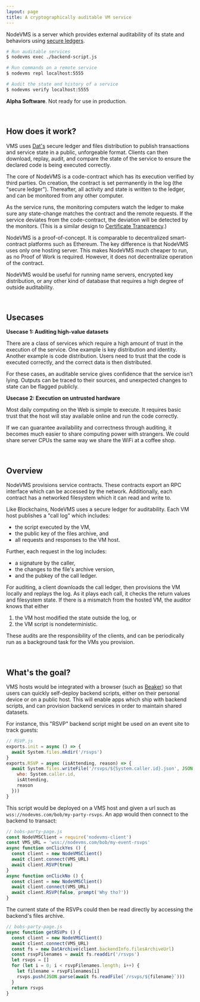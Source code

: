 ```yaml
---
layout: page
title: A cryptographically auditable VM service
---
```


NodeVMS is a server which provides external auditability of its state and behaviors using [secure ledgers](https://beakerbrowser.com/2017/06/19/cryptographically-secure-change-feeds.html).

```bash
# Run auditable services
$ nodevms exec ./backend-script.js

# Run commands on a remote service
$ nodevms repl localhost:5555

# Audit the state and history of a service
$ nodevms verify localhost:5555
```

**Alpha Software**. Not ready for use in production.

<br>

## How does it work?

VMS uses [Dat's](https://github.com/datproject/dat) secure ledger and files distribution to publish transactions and service state in a public, unforgeable format. Clients can then download, replay, audit, and compare the state of the service to ensure the declared code is being executed correctly.

The core of NodeVMS is a code-contract which has its execution verified by third parties. On creation, the contract is set permanently in the log (the "secure ledger"). Thereafter, all activity and state is written to the ledger, and can be monitored from any other computer.

As the service runs, the monitoring computers watch the ledger to make sure any state-change matches the contract and the remote requests. If the service deviates from the code-contract, the deviation will be detected by the monitors. (This is a similar design to [Certificate Tranparency](https://www.certificate-transparency.org/).)

NodeVMS is a proof-of-concept. It is comparable to decentralized smart-contract platforms such as Ethereum. The key difference is that NodeVMS uses only one hosting server. This makes NodeVMS much cheaper to run, as no Proof of Work is required. However, it does not decentralize operation of the contract.

NodeVMS would be useful for running name servers, encrypted key distribution, or any other kind of database that requires a high degree of outside auditability.

<br>

## Usecases

**Usecase 1: Auditing high-value datasets**

There are a class of services which require a high amount of trust in the execution of the service. One example is key distribution and identity. Another example is code distribution. Users need to trust that the code is executed correctly, and the correct data is then distributed.

For these cases, an auditable service gives confidence that the service isn’t lying. Outputs can be traced to their sources, and unexpected changes to state can be flagged publicly.

**Usecase 2: Execution on untrusted hardware**

Most daily computing on the Web is simple to execute. It requires basic trust that the host will stay available online and run the code correctly.

If we can guarantee availability and correctness through auditing, it becomes much easier to share computing power with strangers. We could share server CPUs the same way we share the WiFi at a coffee shop. 

<br>

## Overview

NodeVMS provisions service contracts. These contracts export an RPC interface which can be accessed by the network. Additionally, each contract has a networked filesystem which it can read and write to.

Like Blockchains, NodeVMS uses a secure ledger for auditability. Each VM host publishes a "call log" which includes:

 - the script executed by the VM,
 - the public key of the files archive, and
 - all requests and responses to the VM host.

Further, each request in the log includes:

 - a signature by the caller, 
 - the changes to the file's archive version,
 - and the pubkey of the call ledger.

For auditing, a client downloads the call ledger, then provisions the VM locally and replays the log. As it plays each call, it checks the return values and filesystem state. If there is a mismatch from the hosted VM, the auditor knows that either

 1. the VM host modified the state outside the log, or 
 2. the VM script is nondeterministic.

These audits are the responsibility of the clients, and can be periodically run as a background task for the VMs you provision.

<br>

## What's the goal?

VMS hosts would be integrated with a browser (such as [Beaker](https://beakerbrowser.com)) so that users can quickly self-deploy backend scripts, either on their personal device or on a public host. This will enable apps which ship with backend scripts, and can provision backend services in order to maintain shared datasets.

For instance, this "RSVP" backend script might be used on an event site to track guests:

```js
// RSVP.js
exports.init = async () => {
  await System.files.mkdir('/rsvps')
}
exports.RSVP = async (isAttending, reason) => {
  await System.files.writeFile('/rsvps/${System.caller.id}.json', JSON.stringify({
    who: System.caller.id,
    isAttending,
    reason
  }))
}
```

This script would be deployed on a VMS host and given a url such as `wss://nodevms.com/bob/my-party-rsvps`. An app would then connect to the backend to transact:

```js
// bobs-party-page.js
const NodeVMSClient = require('nodevms-client')
const VMS_URL = 'wss://nodevms.com/bob/my-event-rsvps'
async function onClickYes () {
  const client = new NodeVMSClient()
  await client.connect(VMS_URL)
  await client.RSVP(true)
}
async function onClickNo () {
  const client = new NodeVMSClient()
  await client.connect(VMS_URL)
  await client.RSVP(false, prompt('Why tho?'))
}
```

The current state of the RSVPs could then be read directly by accessing the backend's files archive.

```js
// bobs-party-page.js
async function getRSVPs () {
  const client = new NodeVMSClient()
  await client.connect(VMS_URL)
  const fs = new DatArchive(client.backendInfo.filesArchiveUrl)
  const rsvpFilenames = await fs.readdir('/rsvps')
  let rsvps = []
  for (let i = 0; i < rsvpFilenames.length; i++) {
    let filename = rsvpFilenames[i]
    rsvps.push(JSON.parse(await fs.readFile(`/rsvps/${filename}`)))
  }
  return rsvps
}
```